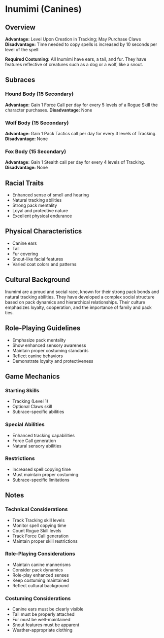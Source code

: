 # Inumimi (Canines)

## Overview
**Advantage:** Level Upon Creation in Tracking; May Purchase Claws
**Disadvantage:** Time needed to copy spells is increased by 10 seconds per level of the spell

**Required Costuming:** All Inumimi have ears, a tail, and fur. They have features reflective of creatures such as a dog or a wolf, like a snout.

## Subraces

### Hound Body (15 Secondary)
**Advantage:** Gain 1 Force Call per day for every 5 levels of a Rogue Skill the character purchases.
**Disadvantage:** None

### Wolf Body (15 Secondary)
**Advantage:** Gain 1 Pack Tactics call per day for every 3 levels of Tracking.
**Disadvantage:** None

### Fox Body (15 Secondary)
**Advantage:** Gain 1 Stealth call per day for every 4 levels of Tracking.
**Disadvantage:** None

## Racial Traits
- Enhanced sense of smell and hearing
- Natural tracking abilities
- Strong pack mentality
- Loyal and protective nature
- Excellent physical endurance

## Physical Characteristics
- Canine ears
- Tail
- Fur covering
- Snout-like facial features
- Varied coat colors and patterns

## Cultural Background
Inumimi are a proud and social race, known for their strong pack bonds and natural tracking abilities. They have developed a complex social structure based on pack dynamics and hierarchical relationships. Their culture emphasizes loyalty, cooperation, and the importance of family and pack ties.

## Role-Playing Guidelines
- Emphasize pack mentality
- Show enhanced sensory awareness
- Maintain proper costuming standards
- Reflect canine behaviors
- Demonstrate loyalty and protectiveness

## Game Mechanics
### Starting Skills
- Tracking (Level 1)
- Optional Claws skill
- Subrace-specific abilities

### Special Abilities
- Enhanced tracking capabilities
- Force Call generation
- Natural sensory abilities

### Restrictions
- Increased spell copying time
- Must maintain proper costuming
- Subrace-specific limitations

## Notes
### Technical Considerations
- Track Tracking skill levels
- Monitor spell copying time
- Count Rogue Skill levels
- Track Force Call generation
- Maintain proper skill restrictions

### Role-Playing Considerations
- Maintain canine mannerisms
- Consider pack dynamics
- Role-play enhanced senses
- Keep costuming maintained
- Reflect cultural background

### Costuming Considerations
- Canine ears must be clearly visible
- Tail must be properly attached
- Fur must be well-maintained
- Snout features must be apparent
- Weather-appropriate clothing 